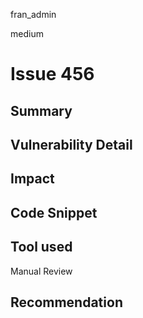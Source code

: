 fran_admin

medium

# Issue 456

## Summary

## Vulnerability Detail

## Impact

## Code Snippet

## Tool used

Manual Review

## Recommendation
